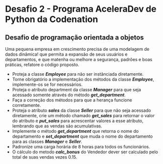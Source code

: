 # Desafio 2 - Programa AceleraDev de Python da Codenation

## Desafio de programação orientada a objetos

Uma pequena empresa em crescimento precisa de uma modelagem de dados dinâmica! que permita a expansão de seus usuários e departamentos, e que matenha ou melhore a segurança, padrões e boas práticas, refatore o código proposto.

-  Proteja a classe **_Employee_** para não ser instânciada diretamente.
-  Torne obrigatório a implementação dos métodos da classe **_Employee_**, implemente-os se for necessários.
-  Proteja o atributo department da classe **_Manager_** para que seja acessado somente através do método **_get_department_**.
-  Faça a correção dos métodos para que a herança funcione corretamente.
-  Proteja o atributo **_sales_** da classe **_Seller_** para que não seja acessado diretamente, crie um método chamado **_get_sales_** para retornar o valor do atributo e **_put_sales_** para acrescentar valores a esse atributo, lembrando que as vendas são acumulativas.
-  Implemente o método **_get_department_** que retorna o nome do departamento e **_set_department_** que muda o nome do departamento para as classes **_Manager_** e **_Seller_**.
-  Padronize uma carga horária de 8 horas para todos os funcionários.
-  O cálculo do metodo **_calc_bonus_** do Vendedor dever ser calculado pelo total de suas vendas vezes 0.15.

